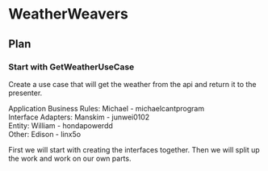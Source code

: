 # WeatherWeavers

## Plan
### Start with GetWeatherUseCase
Create a use case that will get the weather from the api and return it to the presenter.

Application Business Rules: Michael - michaelcantprogram \
Interface Adapters: Manskim - junwei0102 \
Entity: William - hondapowerdd \
Other: Edison - linx5o

First we will start with creating the interfaces together. Then we will split up the work and work on our own parts.

